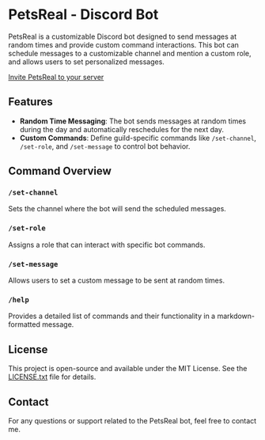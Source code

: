 # PetsReal - Discord Bot

PetsReal is a customizable Discord bot designed to send messages at random times and provide custom command interactions. This bot can schedule messages to a customizable channel and mention a custom role, and allows users to set personalized messages.

[Invite PetsReal to your server](https://discord.com/oauth2/authorize?client_id=1295692970284158979)

## Features

- **Random Time Messaging**: The bot sends messages at random times during the day and automatically reschedules for the next day.
- **Custom Commands**: Define guild-specific commands like `/set-channel`, `/set-role`, and `/set-message` to control bot behavior.

## Command Overview

### `/set-channel`
Sets the channel where the bot will send the scheduled messages.

### `/set-role`
Assigns a role that can interact with specific bot commands.

### `/set-message`
Allows users to set a custom message to be sent at random times.

### `/help`
Provides a detailed list of commands and their functionality in a markdown-formatted message.

## License

This project is open-source and available under the MIT License. See the [LICENSE.txt](LICENSE.txt) file for details.

## Contact

For any questions or support related to the PetsReal bot, feel free to contact me.